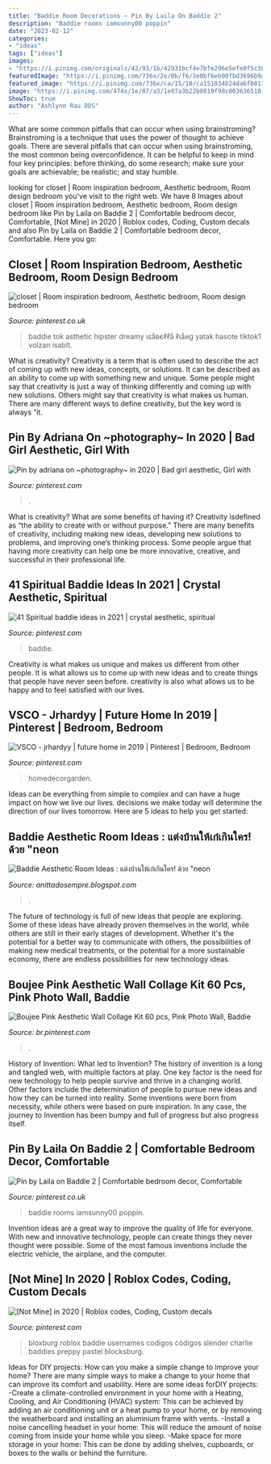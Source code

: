 ```yaml
---
title: "Baddie Room Decorations ~ Pin By Laila On Baddie 2"
description: "Baddie rooms iamsunny00 poppin"
date: "2023-02-12"
categories:
- "ideas"
tags: ["ideas"]
images:
- "https://i.pinimg.com/originals/42/93/1b/42931bcf4e7bfe296e5efe0f5c389b44.jpg"
featuredImage: "https://i.pinimg.com/736x/2e/0b/f6/2e0bf6eb00fbd3696b9ab635a9b8ce93.jpg"
featured_image: "https://i.pinimg.com/736x/ca/15/10/ca151034b24da6fb013da2601b1fed0b.jpg"
image: "https://i.pinimg.com/474x/1e/07/a3/1e07a3b22b0819f98c003636518f5c15.jpg"
ShowToc: true
author: "Ashlynn Rau DDS"
---
```



What are some common pitfalls that can occur when using brainstroming?
Brainstroming is a technique that uses the power of thought to achieve goals. There are several pitfalls that can occur when using brainstroming, the most common being overconfidence. It can be helpful to keep in mind four key principles: before thinking, do some research; make sure your goals are achievable; be realistic; and stay humble.

	

		
looking for closet | Room inspiration bedroom, Aesthetic bedroom, Room design bedroom you've visit to the right web. We have 8 Images about closet | Room inspiration bedroom, Aesthetic bedroom, Room design bedroom like Pin by Laila on Baddie 2 | Comfortable bedroom decor, Comfortable, [Not Mine] in 2020 | Roblox codes, Coding, Custom decals and also Pin by Laila on Baddie 2 | Comfortable bedroom decor, Comfortable. Here you go:
		
    
## Closet | Room Inspiration Bedroom, Aesthetic Bedroom, Room Design Bedroom

<img loading=lazy src="https://i.pinimg.com/736x/ca/15/10/ca151034b24da6fb013da2601b1fed0b.jpg" onerror="this.onerror=null;this.src='https://tse4.mm.bing.net/th?id=OIP.zyy1tkLmvpjRwreu4sdhPAHaNp&amp;pid=15.1';" alt="closet | Room inspiration bedroom, Aesthetic bedroom, Room design bedroom">

_Source: pinterest.co.uk_

>baddie tok asthetic hipster dreamy ιѕåвєℓℓå ℓιåиg yatak hasote tiktok1 volzan isablt. 

	

What is creativity?
Creativity is a term that is often used to describe the act of coming up with new ideas, concepts, or solutions. It can be described as an ability to come up with something new and unique. Some people might say that creativity is just a way of thinking differently and coming up with new solutions. Others might say that creativity is what makes us human. There are many different ways to define creativity, but the key word is always “it.

    
## Pin By Adriana On ~photography~ In 2020 | Bad Girl Aesthetic, Girl With

<img loading=lazy src="https://i.pinimg.com/736x/2e/0b/f6/2e0bf6eb00fbd3696b9ab635a9b8ce93.jpg" onerror="this.onerror=null;this.src='https://tse4.mm.bing.net/th?id=OIP.OcySR_DitidnFk8t25iJqgHaFC&amp;pid=15.1';" alt="Pin by adriana on ~photography~ in 2020 | Bad girl aesthetic, Girl with">

_Source: pinterest.com_

>. 

	

What is creativity? What are some benefits of having it?
Creativity isdefined as “the ability to create with or without purpose.” There are many benefits of creativity, including making new ideas, developing new solutions to problems, and improving one’s thinking process. Some people argue that having more creativity can help one be more innovative, creative, and successful in their professional life.

    
## 41 Spiritual Baddie Ideas In 2021 | Crystal Aesthetic, Spiritual

<img loading=lazy src="https://i.pinimg.com/474x/1e/07/a3/1e07a3b22b0819f98c003636518f5c15.jpg" onerror="this.onerror=null;this.src='https://tse1.mm.bing.net/th?id=OIP.Md3x34XQ2qNq9DjJGHq1dgAAAA&amp;pid=15.1';" alt="41 Spiritual baddie ideas in 2021 | crystal aesthetic, spiritual">

_Source: pinterest.com_

>baddie. 

	

Creativity is what makes us unique and makes us different from other people. It is what allows us to come up with new ideas and to create things that people have never seen before. creativity is also what allows us to be happy and to feel satisfied with our lives.

    
## VSCO - Jrhardyy | Future Home In 2019 | Pinterest | Bedroom, Bedroom

<img loading=lazy src="https://i.pinimg.com/originals/48/13/a1/4813a1073be45a4a96c2301a5c993bb9.jpg" onerror="this.onerror=null;this.src='https://tse1.mm.bing.net/th?id=OIP.q3BZ_leE9Qv7g2iH7s7S_QHaJ4&amp;pid=15.1';" alt="VSCO - jrhardyy | future home in 2019 | Pinterest | Bedroom, Bedroom">

_Source: pinterest.com_

>homedecorgarden. 

	

Ideas can be everything from simple to complex and can have a huge impact on how we live our lives. decisions we make today will determine the direction of our lives tomorrow. Here are 5 ideas to help you get started:

    
## Baddie Aesthetic Room Ideas : แต่งบ้านให้เก๋เกินใคร! ด้วย &quot;neon

<img loading=lazy src="https://i.pinimg.com/originals/42/93/1b/42931bcf4e7bfe296e5efe0f5c389b44.jpg" onerror="this.onerror=null;this.src='https://tse4.mm.bing.net/th?id=OIP.QnHCNVP9NzCkIXq5a8QiQAAAAA&amp;pid=15.1';" alt="Baddie Aesthetic Room Ideas : แต่งบ้านให้เก๋เกินใคร! ด้วย &quot;neon">

_Source: anittadosempre.blogspot.com_

>. 

	

The future of technology is full of new ideas that people are exploring. Some of these ideas have already proven themselves in the world, while others are still in their early stages of development. Whether it's the potential for a better way to communicate with others, the possibilities of making new medical treatments, or the potential for a more sustainable economy, there are endless possibilities for new technology ideas.

    
## Boujee Pink Aesthetic Wall Collage Kit 60 Pcs, Pink Photo Wall, Baddie

<img loading=lazy src="https://i.pinimg.com/736x/b2/ae/e9/b2aee9c948a598e4c1a5337d6c4fd7aa.jpg" onerror="this.onerror=null;this.src='https://tse1.mm.bing.net/th?id=OIP.ZR1bxSs2HenSZ8QhC0XNtwHaLH&amp;pid=15.1';" alt="Boujee Pink Aesthetic Wall Collage Kit 60 pcs, Pink Photo Wall, Baddie">

_Source: br.pinterest.com_

>. 

	

History of Invention: What led to Invention?
The history of invention is a long and tangled web, with multiple factors at play. One key factor is the need for new technology to help people survive and thrive in a changing world. Other factors include the determination of people to pursue new ideas and how they can be turned into reality. Some inventions were born from necessity, while others were based on pure inspiration. In any case, the journey to Invention has been bumpy and full of progress but also progress itself.

    
## Pin By Laila On Baddie 2 | Comfortable Bedroom Decor, Comfortable

<img loading=lazy src="https://i.pinimg.com/736x/8d/7e/57/8d7e57830f84a29c9ff6331b4cef53ab.jpg" onerror="this.onerror=null;this.src='https://tse1.mm.bing.net/th?id=OIP.QVUfUV2NvSFrhSmyov4guwHaIW&amp;pid=15.1';" alt="Pin by Laila on Baddie 2 | Comfortable bedroom decor, Comfortable">

_Source: pinterest.co.uk_

>baddie rooms iamsunny00 poppin. 

	

Invention ideas are a great way to improve the quality of life for everyone. With new and innovative technology, people can create things they never thought were possible. Some of the most famous inventions include the electric vehicle, the airplane, and the computer.

    
## [Not Mine] In 2020 | Roblox Codes, Coding, Custom Decals

<img loading=lazy src="https://i.pinimg.com/736x/d8/23/ba/d823ba5067c8120e4d8682ffc5d30f9e.jpg" onerror="this.onerror=null;this.src='https://tse4.mm.bing.net/th?id=OIP.4bTbrqoFUS5bk3j3a5Vn_gHaFS&amp;pid=15.1';" alt="[Not Mine] in 2020 | Roblox codes, Coding, Custom decals">

_Source: pinterest.com_

>bloxburg roblox baddie usernames codigos códigos slender charlie baddies preppy pastel blocksburg. 

	

Ideas for DIY projects: How can you make a simple change to improve your home?
There are many simple ways to make a change to your home that can improve its comfort and usability. Here are some ideas forDIY projects: 
-Create a climate-controlled environment in your home with a Heating, Cooling, and Air Conditioning (HVAC) system: This can be achieved by adding an air conditioning unit or a heat pump to your home, or by removing the weatherboard and installing an aluminium frame with vents. 
-Install a noise cancelling headset in your home: This will reduce the amount of noise coming from inside your home while you sleep. 
-Make space for more storage in your home: This can be done by adding shelves, cupboards, or boxes to the walls or behind the furniture.

